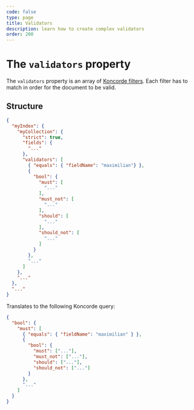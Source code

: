 ```yaml
---
code: false
type: page
title: Validators
description: learn how to create complex validators
order: 200
---
```


# The `validators` property

The `validators` property is an array of [Koncorde filters](/core/1/koncorde/#FIXME). Each filter has to match in order for the document to be valid.

## Structure

```json
{
  "myIndex": {
    "myCollection": {
      "strict": true,
      "fields": {
        "..."
      },
      "validators": [
        { "equals": { "fieldName": "maximilian"} },
        {
          "bool": {
            "must": [
              "..."
            ],
            "must_not": [
              "..."
            ],
            "should": [
              "..."
            ],
            "should_not": [
              "..."
            ]
          }
        },
        "..."
      ]
    },
    "..."
  },
  "..."
}
```

Translates to the following Koncorde query:

```json
{
  "bool": {
    "must": [
      { "equals": { "fieldName": "maximilian" } },
      {
        "bool": {
          "must": ["..."],
          "must_not": ["..."],
          "should": ["..."],
          "should_not": ["..."]
        }
      },
      "..."
    ]
  }
}
```
